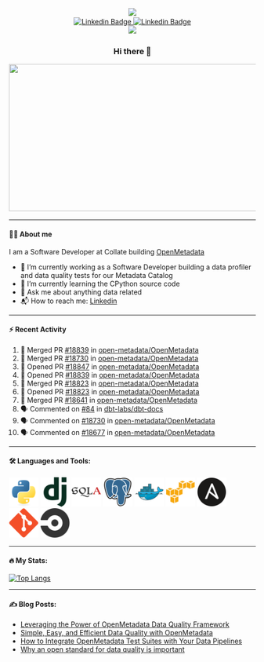 <div id="header" align="center">
  <img src="https://media.giphy.com/media/5eLDrEaRGHegx2FeF2/giphy.gif" width="100"/>
</div>
<div id="badges" align="center">
  <a href="https://www.linkedin.com/in/teddycrepineau/">
    <img src="https://shields.io/badge/Linkedin-blue?logo=linkedin&logoColor=white&style=for-the-badge" alt="Linkedin Badge"/>
  </a>
  <a href="https://medium.com/@teddycrpineau">
    <img src="https://shields.io/badge/Medium-black?logo=medium&logoColor=white&style=for-the-badge" alt="Linkedin Badge"/>
  </a>
</div>
<div align="center">
  <img src="https://komarev.com/ghpvc/?username=TeddyCr&color=blue&style=flat-square" />
</div>

<h3 align="center">
Hi there 👋
</h3>
<div align="center">
  <img src="https://media.giphy.com/media/L8K62iTDkzGX6/giphy.gif" width="600" height="300"/>
</div>

---

#### :technologist: About me
I am a Software Developer at Collate building <a href="https://open-metadata.org"/>OpenMetadata</a>
- 🔭 I’m currently working as a Software Developer building a data profiler and data quality tests for our Metadata Catalog
- 🐍 I’m currently learning the CPython source code
- 💬 Ask me about anything data related
- 📬 How to reach me: [Linkedin](https://shields.io/badge/Linkedin-blue?logo=linkedin&logoColor=white&style=for-the-badge)

---

#### ⚡️ Recent Activity
<!--START_SECTION:activity-->
1. 🎉 Merged PR [#18839](https://github.com/open-metadata/OpenMetadata/pull/18839) in [open-metadata/OpenMetadata](https://github.com/open-metadata/OpenMetadata)
2. 🎉 Merged PR [#18730](https://github.com/open-metadata/OpenMetadata/pull/18730) in [open-metadata/OpenMetadata](https://github.com/open-metadata/OpenMetadata)
3. 💪 Opened PR [#18847](https://github.com/open-metadata/OpenMetadata/pull/18847) in [open-metadata/OpenMetadata](https://github.com/open-metadata/OpenMetadata)
4. 💪 Opened PR [#18839](https://github.com/open-metadata/OpenMetadata/pull/18839) in [open-metadata/OpenMetadata](https://github.com/open-metadata/OpenMetadata)
5. 🎉 Merged PR [#18823](https://github.com/open-metadata/OpenMetadata/pull/18823) in [open-metadata/OpenMetadata](https://github.com/open-metadata/OpenMetadata)
6. 💪 Opened PR [#18823](https://github.com/open-metadata/OpenMetadata/pull/18823) in [open-metadata/OpenMetadata](https://github.com/open-metadata/OpenMetadata)
7. 🎉 Merged PR [#18641](https://github.com/open-metadata/OpenMetadata/pull/18641) in [open-metadata/OpenMetadata](https://github.com/open-metadata/OpenMetadata)
8. 🗣 Commented on [#84](https://github.com/dbt-labs/dbt-docs/issues/84#issuecomment-2501348263) in [dbt-labs/dbt-docs](https://github.com/dbt-labs/dbt-docs)
9. 🗣 Commented on [#18730](https://github.com/open-metadata/OpenMetadata/pull/18730#issuecomment-2501266772) in [open-metadata/OpenMetadata](https://github.com/open-metadata/OpenMetadata)
10. 🗣 Commented on [#18677](https://github.com/open-metadata/OpenMetadata/issues/18677#issuecomment-2501214086) in [open-metadata/OpenMetadata](https://github.com/open-metadata/OpenMetadata)
<!--END_SECTION:activity-->

---

#### :hammer_and_wrench: Languages and Tools:
<div>
   <img src="https://github.com/devicons/devicon/blob/master/icons/python/python-original.svg" width="60" height="60"/>
   <img src="https://github.com/devicons/devicon/blob/master/icons/django/django-plain.svg" width="60" height="60"/>
   <img src="https://github.com/devicons/devicon/blob/master/icons/sqlalchemy/sqlalchemy-original.svg" width="60" height="60"/>
   <img src="https://github.com/devicons/devicon/blob/master/icons/postgresql/postgresql-original.svg" width="60" height="60"/>
   <img src="https://github.com/devicons/devicon/blob/master/icons/docker/docker-original.svg" width="60" height="60"/>
   <img src="https://github.com/devicons/devicon/blob/master/icons/amazonwebservices/amazonwebservices-original.svg" width="60" height="60"/>
   <img src="https://github.com/devicons/devicon/blob/master/icons/ansible/ansible-original.svg" width="60" height="60"/>
   <img src="https://github.com/devicons/devicon/blob/master/icons/git/git-original.svg" width="60" height="60"/>
   <img src="https://github.com/devicons/devicon/blob/master/icons/circleci/circleci-plain.svg" width="60" height="60"/>
</div>

---

#### 🔥 My Stats:
[![Top Langs](https://github-readme-stats.vercel.app/api/top-langs/?username=TeddyCr&layout=compact&hide=javascript,html,css)](https://github.com/anuraghazra/github-readme-stats)

---

#### ✍️ Blog Posts:
<!-- BLOG-POST-LIST:START -->
- [Leveraging the Power of OpenMetadata Data Quality Framework](https://blog.open-metadata.org/leveraging-the-power-of-openmetadata-data-quality-framework-385ba2d8eaf?source=rss-16e0670af08f------2)
- [Simple, Easy, and Efficient Data Quality with OpenMetadata](https://blog.open-metadata.org/simple-easy-and-efficient-data-quality-with-openmetadata-1c4e7d329364?source=rss-16e0670af08f------2)
- [How to Integrate OpenMetadata Test Suites with Your Data Pipelines](https://blog.open-metadata.org/how-to-integrate-openmetadata-test-suites-with-your-data-pipelines-d83fb55fa494?source=rss-16e0670af08f------2)
- [Why an open standard for data quality is important](https://blog.open-metadata.org/why-are-we-building-a-data-quality-standard-1753fae87259?source=rss-16e0670af08f------2)
<!-- BLOG-POST-LIST:END -->

